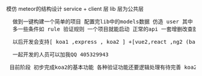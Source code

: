 模仿 meteor的结构设计
service + client 层
lib 层为公共层
<pre>
  做到一键构建一个简单的项目 配置完lib中的models数据 仿造 user 其中 model 是必须有的 字段和mongoose的字段差不多
  多一些条件如 rule 验证规则 一个项目就能启动 正常的api 一套增删改查就完成了
</pre>
<pre>
  以后开发会支持[ koa1 ,express , koa2 ] +[vue2,react ,ng2 (backbone就不支持了)] +[elasticsearch,solr]
</pre>
<pre>
  一起开发的人员可以加我QQ 405329943
</pre>
<pre>
 目前阶段 初步完成koa2的基本功能 各种验证功能还要逻辑处理有待完善 koa2 和vue2 比较不熟悉 就先这个开始
</pre>

